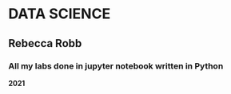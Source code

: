 # DATA SCIENCE

## Rebecca Robb

### All my labs done in jupyter notebook written in Python

**2021**
